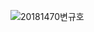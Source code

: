 ![20181470변규호](https://user-images.githubusercontent.com/114063404/204693536-a6d12890-106f-488f-81be-57d809ecca86.PNG)

